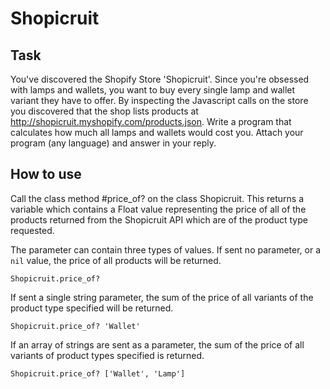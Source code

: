 # Shopicruit

## Task

You've discovered the Shopify Store 'Shopicruit'. Since you're obsessed with lamps and wallets, you want to buy every single lamp and wallet variant they have to offer. By inspecting the Javascript calls on the store you discovered that the shop lists products at http://shopicruit.myshopify.com/products.json. Write a program that calculates how much all lamps and wallets would cost you. Attach your program (any language) and answer in your reply.

## How to use

Call the class method #price_of? on the class Shopicruit.  This returns a variable which contains a Float value representing the price of all of the products returned from the Shopicruit API which are of the product type requested.

The parameter can contain three types of values.  If sent no parameter, or a `nil` value, the price of all products will be returned.

```
Shopicruit.price_of?
```

If sent a single string parameter, the sum of the price of all variants of the product type specified will be returned.

```
Shopicruit.price_of? 'Wallet'
```

If an array of strings are sent as a parameter, the sum of the price of all variants of product types specified is returned.

```
Shopicruit.price_of? ['Wallet', 'Lamp']
```